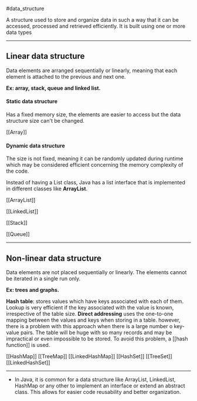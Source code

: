 #data_structure

A structure used to store and organize data in such a way that it can be accessed, processed and retrieved efficiently. It is built using one or more data types

----------

## Linear data structure

Data elements are arranged sequentially or linearly, meaning that each element is attached to the previous and next one.

**Ex: array, stack, queue and linked list.**

#### Static data structure

Has a fixed memory size, the elements are easier to access but the data structure size can't be changed.

[[Array]]

#### Dynamic data structure

The size is not fixed, meaning it can be randomly updated during runtime which may be considered efficient concerning the memory complexity of the code.

Instead of having a List class, Java has a list interface that is implemented in different classes like **ArrayList**.

[[ArrayList]]

[[LinkedList]]

[[Stack]]

[[Queue]]

-------------

## Non-linear data structure

Data elements are not placed sequentially or linearly. The elements cannot be iterated in a single run only.

**Ex: trees and graphs.**

**Hash table**: stores values which have keys associated with each of them. Lookup is very efficient if the key associated with the value is known, irrespective of the table size. **Direct addressing** uses the one-to-one mapping between the values and keys when storing in a table. however, there is a problem with this approach when there is a large number o key-value pairs. The table will be huge with so many records and may be impractical or even impossible to be stored. To avoid this problem, a [[hash function]] is used.

[[HashMap]]
[[TreeMap]]
[[LinkedHashMap]]
[[HashSet]]
[[TreeSet]]
[[LinkedHashSet]]


--------

- In Java, it is common for a data structure like ArrayList, LinkedList, HashMap or any other to implement an interface or extend an abstract class. This allows for easier code reusability and better organization.
